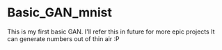 # Basic_GAN_mnist
This is my first basic GAN. I'll refer this in future for more epic projects
It can generate numbers out of thin air :P
